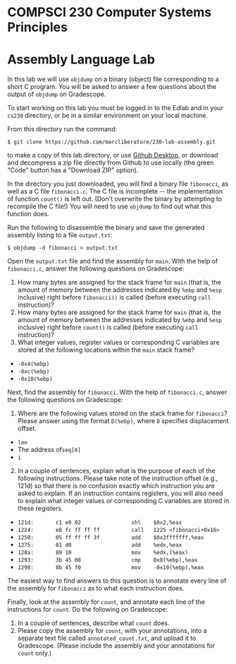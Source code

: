 # COMPSCI 230 Computer Systems Principles
# Assembly Language Lab

In this lab we will use `objdump` on a binary (object) file corresponding to a short C program. You will be asked to answer a few questions about the output of `objdump` on Gradescope.

To start working on this lab you must be logged in to the Edlab and in your `cs230` directory, or be in a similar environment on your local machine. 

From this directory run the command:

```
$ git clone https://github.com/marcliberatore/230-lab-assembly.git
```

to make a copy of this lab directory, or use [Github Desktop](https://desktop.github.com), or download and decompress a zip file directly from Github to use locally (the green "Code" button has a "Download ZIP" option). 


In the directory you just downloaded, you will find a binary file `fibonacci`, as well as a C file `fibonacci.c`. The C file is incomplete -- the implementation of function `count()` is left out. (Don't overwrite the binary by attempting to recompile the C file!) You will need to use `objdump` to find out what this function does.

Run the following to disassemble the binary and save the generated assembly listing
to a file `output.txt`:

```
$ objdump -d fibonacci > output.txt
```

Open the `output.txt` file and find the assembly for `main`. With the help of
`fibonacci.c`, answer the following questions on Gradescope:

1. How many bytes are assigned for the stack frame for `main` (that is, the
amount of memory between the addresses indicated by `%ebp` and `%esp` inclusive)
right before `fibonacci()` is called (before executing `call` instruction)?
2. How many bytes are assigned for the stack frame for `main` (that is, the
amount of memory between the addresses indicated by `%ebp` and `%esp` inclusive)
right before `count()` is called (before executing `call` instruction)?
3. What integer values, register values or corresponding C variables are stored
at the following locations within the `main` stack frame?
  * `-0x4(%ebp)`
  * `-0xc(%ebp)`
  * `-0x10(%ebp)`

Next, find the assembly for `fibonacci`. With the help of `fibonacci.c`, answer
the following questions on Gradescope:

1. Where are the following values stored on the stack frame for `fibonacci`?
Please answer using the format `D(%ebp)`, where `D` specifies displacement
offset.
  * `len`
  * The address of`seq[0]`
  * `i`
2. In a couple of sentences, explain what is the purpose of each of the
following instructions. Please take note of the instruction offset (e.g., 121d)
so that there is no confusion exactly which instruction you are asked to
explain. If an instruction contains registers, you will also need to explain
what integer values or corresponding C variables are stored in these registers.
  * `121d:       c1 e0 02                shl    $0x2,%eax`
  * `1224:       e8 fc ff ff ff          call   1225 <fibonacci+0x16>`
  * `1250:       05 ff ff ff 3f          add    $0x3fffffff,%eax`
  * `1275:       01 d0                   add    %edx,%eax`
  * `128a:       89 10                   mov    %edx,(%eax)`
  * `1293:       3b 45 08                cmp    0x8(%ebp),%eax`
  * `1298:       8b 45 f0                mov    -0x10(%ebp),%eax`

The easiest way to find answers to this question is to annotate every line of the
assembly for `fibonacci` as to what each instruction does.

Finally, look at the assembly for `count`, and annotate each line of the
instructions for `count`. Do the following on Gradescope:
1. In a couple of sentences, describe what `count` does.
2. Please copy the assembly for `count`, with your annotations, into a separate
text file called `annotated_count.txt`, and upload it to Gradescope. (Please
include the assembly and your annotations for `count` only.)

